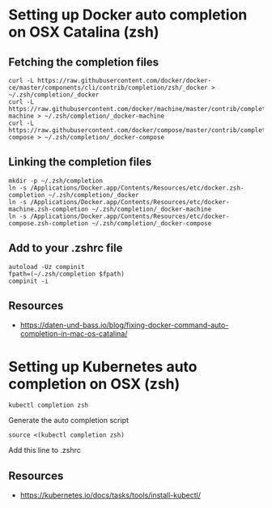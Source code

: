 # Setting up Docker auto completion on OSX Catalina (zsh)


## Fetching the completion files

```
curl -L https://raw.githubusercontent.com/docker/docker-ce/master/components/cli/contrib/completion/zsh/_docker > ~/.zsh/completion/_docker
curl -L https://raw.githubusercontent.com/docker/machine/master/contrib/completion/zsh/_docker-machine > ~/.zsh/completion/_docker-machine
curl -L https://raw.githubusercontent.com/docker/compose/master/contrib/completion/zsh/_docker-compose > ~/.zsh/completion/_docker-compose
```

## Linking the completion files

```
mkdir -p ~/.zsh/completion
ln -s /Applications/Docker.app/Contents/Resources/etc/docker.zsh-completion ~/.zsh/completion/_docker
ln -s /Applications/Docker.app/Contents/Resources/etc/docker-machine.zsh-completion ~/.zsh/completion/_docker-machine
ln -s /Applications/Docker.app/Contents/Resources/etc/docker-compose.zsh-completion ~/.zsh/completion/_docker-compose
```

## Add to your .zshrc file

```
autoload -Uz compinit
fpath=(~/.zsh/completion $fpath)
compinit -i
```

## Resources
* https://daten-und-bass.io/blog/fixing-docker-command-auto-completion-in-mac-os-catalina/

# Setting up Kubernetes auto completion on OSX (zsh)

```kubectl completion zsh```

Generate the auto completion script

```source <(kubectl completion zsh)```

Add this line to .zshrc

## Resources
* https://kubernetes.io/docs/tasks/tools/install-kubectl/
